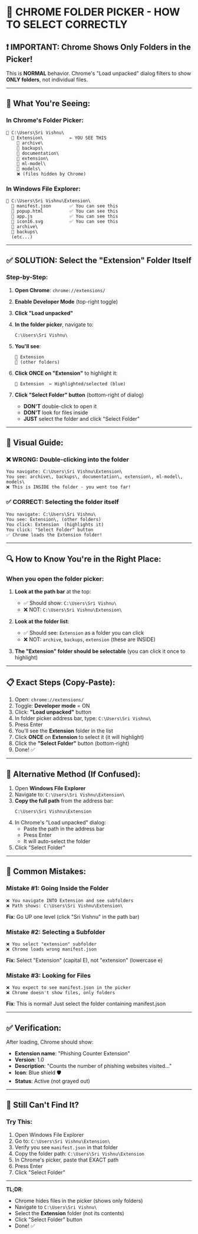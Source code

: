 # 🎯 CHROME FOLDER PICKER - HOW TO SELECT CORRECTLY

## ❗ **IMPORTANT: Chrome Shows Only Folders in the Picker!**

This is **NORMAL** behavior. Chrome's "Load unpacked" dialog filters to show **ONLY folders**, not individual files.

---

## 📂 **What You're Seeing:**

### In Chrome's Folder Picker:

```
📁 C:\Users\Sri Vishnu\
  📁 Extension\          ← YOU SEE THIS
    📁 archive\
    📁 backups\
    📁 documentation\
    📁 extension\
    📁 ml-model\
    📁 models\
    ❌ (files hidden by Chrome)
```

### In Windows File Explorer:

```
📁 C:\Users\Sri Vishnu\Extension\
  📄 manifest.json       ✅ You can see this
  📄 popup.html          ✅ You can see this
  📄 app.js              ✅ You can see this
  📄 icon16.svg          ✅ You can see this
  📁 archive\
  📁 backups\
  (etc...)
```

---

## ✅ **SOLUTION: Select the "Extension" Folder Itself**

### Step-by-Step:

1. **Open Chrome**: `chrome://extensions/`

2. **Enable Developer Mode** (top-right toggle)

3. **Click "Load unpacked"**

4. **In the folder picker**, navigate to:

   ```
   C:\Users\Sri Vishnu\
   ```

5. **You'll see**:

   ```
   📁 Extension
   📁 (other folders)
   ```

6. **Click ONCE on "Extension"** to highlight it:

   ```
   📁 Extension  ← Highlighted/selected (blue)
   ```

7. **Click "Select Folder" button** (bottom-right of dialog)
   - **DON'T** double-click to open it
   - **DON'T** look for files inside
   - **JUST** select the folder and click "Select Folder"

---

## 🎯 **Visual Guide:**

### ❌ WRONG: Double-clicking into the folder

```
You navigate: C:\Users\Sri Vishnu\Extension\
You see: archive\, backups\, documentation\, extension\, ml-model\, models\
❌ This is INSIDE the folder - you went too far!
```

### ✅ CORRECT: Selecting the folder itself

```
You navigate: C:\Users\Sri Vishnu\
You see: Extension\, (other folders)
You click: Extension  (highlights it)
You click: "Select Folder" button
✅ Chrome loads the Extension folder!
```

---

## 🔍 **How to Know You're in the Right Place:**

### When you open the folder picker:

1. **Look at the path bar** at the top:

   - ✅ Should show: `C:\Users\Sri Vishnu\`
   - ❌ NOT: `C:\Users\Sri Vishnu\Extension\`

2. **Look at the folder list**:

   - ✅ Should see: `Extension` as a folder you can click
   - ❌ NOT: `archive`, `backups`, `extension` (these are INSIDE)

3. **The "Extension" folder should be selectable** (you can click it once to highlight)

---

## 📋 **Exact Steps (Copy-Paste):**

1. Open: `chrome://extensions/`
2. Toggle: **Developer mode** = ON
3. Click: **"Load unpacked"** button
4. In folder picker address bar, type: `C:\Users\Sri Vishnu\`
5. Press Enter
6. You'll see the **Extension** folder in the list
7. Click **ONCE** on **Extension** to select it (it will highlight)
8. Click the **"Select Folder"** button (bottom-right)
9. Done! ✅

---

## 🎯 **Alternative Method (If Confused):**

1. Open **Windows File Explorer**
2. Navigate to: `C:\Users\Sri Vishnu\Extension\`
3. **Copy the full path** from the address bar:
   ```
   C:\Users\Sri Vishnu\Extension
   ```
4. In Chrome's "Load unpacked" dialog:
   - Paste the path in the address bar
   - Press Enter
   - It will auto-select the folder
5. Click "Select Folder"

---

## 🚨 **Common Mistakes:**

### Mistake #1: Going Inside the Folder

```
❌ You navigate INTO Extension and see subfolders
❌ Path shows: C:\Users\Sri Vishnu\Extension\
```

**Fix**: Go UP one level (click "Sri Vishnu" in the path bar)

### Mistake #2: Selecting a Subfolder

```
❌ You select "extension" subfolder
❌ Chrome loads wrong manifest.json
```

**Fix**: Select "Extension" (capital E), not "extension" (lowercase e)

### Mistake #3: Looking for Files

```
❌ You expect to see manifest.json in the picker
❌ Chrome doesn't show files, only folders
```

**Fix**: This is normal! Just select the folder containing manifest.json

---

## ✅ **Verification:**

After loading, Chrome should show:

- **Extension name**: "Phishing Counter Extension"
- **Version**: 1.0
- **Description**: "Counts the number of phishing websites visited..."
- **Icon**: Blue shield 🛡️
- **Status**: Active (not grayed out)

---

## 🔧 **Still Can't Find It?**

### Try This:

1. Open Windows File Explorer
2. Go to: `C:\Users\Sri Vishnu\Extension\`
3. Verify you see `manifest.json` in that folder
4. Copy the folder path: `C:\Users\Sri Vishnu\Extension`
5. In Chrome's picker, paste that EXACT path
6. Press Enter
7. Click "Select Folder"

---

**TL;DR**:

- Chrome hides files in the picker (shows only folders)
- Navigate to `C:\Users\Sri Vishnu\`
- Select the **Extension** folder (not its contents)
- Click "Select Folder" button
- Done! ✅

